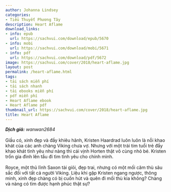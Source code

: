 ```yaml
---
author: Johanna Lindsey
categories:
- Tiểu Thuyết Phương Tây
description: Heart Aflame
download_links:
- info: epub
  url: https://sachvui.com/download/epub/5670
- info: mobi
  url: https://sachvui.com/download/mobi/5671
- info: pdf
  url: https://sachvui.com/download/pdf/5672
image: https://sachvui.com/cover/2018/heart-aflame.jpg
layout: post
permalink: /heart-aflame.html
tags:
- tải sách miễn phí
- tải sách nhanh
- tải ebooks miễn phí
- pdf miễn phí
- Heart Aflame ebook
- Heart Aflame pdf
thumbnail_url: https://sachvui.com/cover/2018/heart-aflame.jpg
title: Heart Aflame
---
```


 <div class="item-desc text-justify"> <p><strong><em>Dịch giả:</em></strong><em> </em><em>wanwan2684</em><br><br>Giầu có, xinh đẹp và đầy khiêu hãnh, Kristen Haardrad luôn luôn là nỗi khao khát của các anh chàng Viking chưa vợ. Nhưng với một trái tim tuổi trẻ đầy khao khát tình yêu như nàng thì cái vịnh Horten thật vô cùng nhỏ bé. Kristen trốn gia đình lên tầu đi tìm tình yêu cho chính mình.<br><br>Royce, một thủ lĩnh Saxon tài giỏi, đẹp trai, nhưng có một mối căm thù sâu sắc đối với tất cả người Viking. Liệu khi gặp Kristen ngang ngược, thông minh, xinh đẹp chàng có bị cuốn hút và quên đi mối thù kia không? Chàng và nàng có tìm được hạnh phúc thật sự?</p> </div>